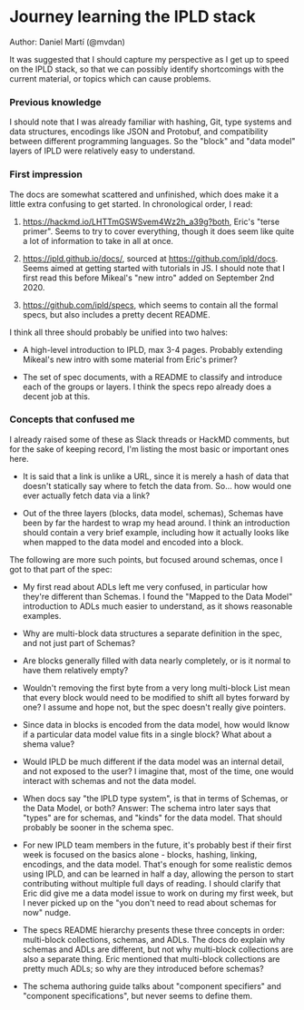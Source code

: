 # Journey learning the IPLD stack

Author: Daniel Martí (@mvdan)

It was suggested that I should capture my perspective as I get up to speed on
the IPLD stack, so that we can possibly identify shortcomings with the current
material, or topics which can cause problems.

### Previous knowledge

I should note that I was already familiar with hashing, Git, type systems and
data structures, encodings like JSON and Protobuf, and compatibility between
different programming languages. So the "block" and "data model" layers of IPLD
were relatively easy to understand.

### First impression

The docs are somewhat scattered and unfinished, which does make it a little
extra confusing to get started. In chronological order, I read:

1) https://hackmd.io/LHTTmGSWSvem4Wz2h_a39g?both, Eric's "terse primer". Seems
   to try to cover everything, though it does seem like quite a lot of
   information to take in all at once.

2) https://ipld.github.io/docs/, sourced at https://github.com/ipld/docs. Seems
   aimed at getting started with tutorials in JS. I should note that I first
   read this before Mikeal's "new intro" added on September 2nd 2020.

3) https://github.com/ipld/specs, which seems to contain all the formal specs,
   but also includes a pretty decent README.

I think all three should probably be unified into two halves:

* A high-level introduction to IPLD, max 3-4 pages. Probably extending Mikeal's
  new intro with some material from Eric's primer?

* The set of spec documents, with a README to classify and introduce each of the
  groups or layers. I think the specs repo already does a decent job at this.

### Concepts that confused me

I already raised some of these as Slack threads or HackMD comments, but for the
sake of keeping record, I'm listing the most basic or important ones here.

* It is said that a link is unlike a URL, since it is merely a hash of data
  that doesn't statically say where to fetch the data from. So... how would one
  ever actually fetch data via a link?

* Out of the three layers (blocks, data model, schemas), Schemas have been by
  far the hardest to wrap my head around. I think an introduction should contain
  a very brief example, including how it actually looks like when mapped to the
  data model and encoded into a block.

The following are more such points, but focused around schemas, once I got to
that part of the spec:

* My first read about ADLs left me very confused, in particular how they're
  different than Schemas. I found the "Mapped to the Data Model" introduction to
  ADLs much easier to understand, as it shows reasonable examples.

* Why are multi-block data structures a separate definition in the spec, and not
  just part of Schemas?

* Are blocks generally filled with data nearly completely, or is it normal to
  have them relatively empty?

* Wouldn't removing the first byte from a very long multi-block List mean that
  every block would need to be modified to shift all bytes forward by one? I
  assume and hope not, but the spec doesn't really give pointers.

* Since data in blocks is encoded from the data model, how would Iknow if a
  particular data model value fits in a single block? What about a shema value?

* Would IPLD be much different if the data model was an internal detail, and not
  exposed to the user? I imagine that, most of the time, one would interact with
  schemas and not the data model.

* When docs say "the IPLD type system", is that in terms of Schemas, or the Data
  Model, or both? Answer: The schema intro later says that "types" are for
  schemas, and "kinds" for the data model. That should probably be sooner in the
  schema spec.

* For new IPLD team members in the future, it's probably best if their first
  week is focused on the basics alone - blocks, hashing, linking, encodings, and
  the data model. That's enough for some realistic demos using IPLD, and can be
  learned in half a day, allowing the person to start contributing without
  multiple full days of reading. I should clarify that Eric did give me a data
  model issue to work on during my first week, but I never picked up on the "you
  don't need to read about schemas for now" nudge.

* The specs README hierarchy presents these three concepts in order: multi-block
  collections, schemas, and ADLs. The docs do explain why schemas and ADLs are
  different, but not why multi-block collections are also a separate thing. Eric
  mentioned that multi-block collections are pretty much ADLs; so why are they
  introduced before schemas?

* The schema authoring guide talks about "component specifiers" and "component
  specifications", but never seems to define them.
